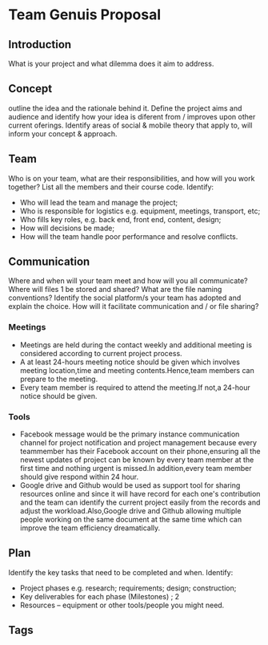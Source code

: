 # Team Genuis Proposal
## Introduction
What is your project and what dilemma does it aim to address. 
## Concept 
outline the idea and the rationale behind it. Define the project aims and audience and identify how
your idea is diferent from / improves upon other current oferings. Identify areas of social & mobile theory
that apply to, will inform your concept & approach.
## Team
Who is on your team, what are their responsibilities, and how will you work together? List all the
members and their course code. Identify: 
* Who will lead the team and manage the project; 
* Who is responsible for logistics e.g. equipment, meetings, transport, etc; 
* Who fills key roles, e.g. back end, front end, content, design;
* How will decisions be made;
* How will the team handle poor performance and resolve conflicts. 
## Communication
Where and when will your team meet and how will you all communicate? Where will files 1
be stored and shared? What are the file naming conventions?
Identify the social platform/s your team has adopted and explain the choice. How will it facilitate
communication and / or file sharing? 

### Meetings
* Meetings are held during the contact weekly and additional meeting is considered according to current project process.
* A at least 24-hours meeting notice should be given which involves meeting location,time and meeting contents.Hence,team members can prepare to the meeting.
* Every team member is required to attend the meeting.If not,a 24-hour notice should be given.
### Tools
* Facebook message would be the primary instance communication channel for project notification and project management because every teammember has their Facebook account on their phone,ensuring all the newest updates of project can be known by every team member at the first time and nothing urgent is missed.In addition,every team member should give respond within 24 hour.
* Google drive and Github would be used as support tool for sharing resources online and since it will have record for each one's contribution and the team can identify the current project easily from the records and adjust the workload.Also,Google drive and Github allowing multiple people working on the same document at the same time which can improve the team efficiency dreamatically.
## Plan
 Identify the key tasks that need to be completed and when. Identify:
* Project phases e.g. research; requirements; design; construction;
* Key deliverables for each phase (Milestones) ; 2
* Resources – equipment or other tools/people you might need. 
## Tags
